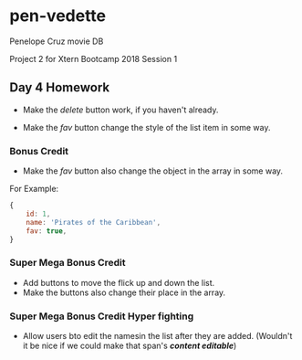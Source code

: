 # pen-vedette
Penelope Cruz movie DB

Project 2 for Xtern Bootcamp 2018 Session 1

## Day 4 Homework

* Make the _delete_ button work, if you haven't already.

* Make the _fav_ button change the style of the list item in some way.

### Bonus Credit

* Make the _fav_ button also change the object in the array in some way.

For Example:

```js
{
    id: 1,
    name: 'Pirates of the Caribbean',
    fav: true,
}
```

### Super Mega Bonus Credit

* Add buttons to move the flick up and down the list.
* Make the buttons also change their place in the array.

### Super Mega Bonus Credit Hyper fighting

* Allow users bto edit the namesin the list after they are added.
(Wouldn't it be nice if we could make that span's ***content editable***)